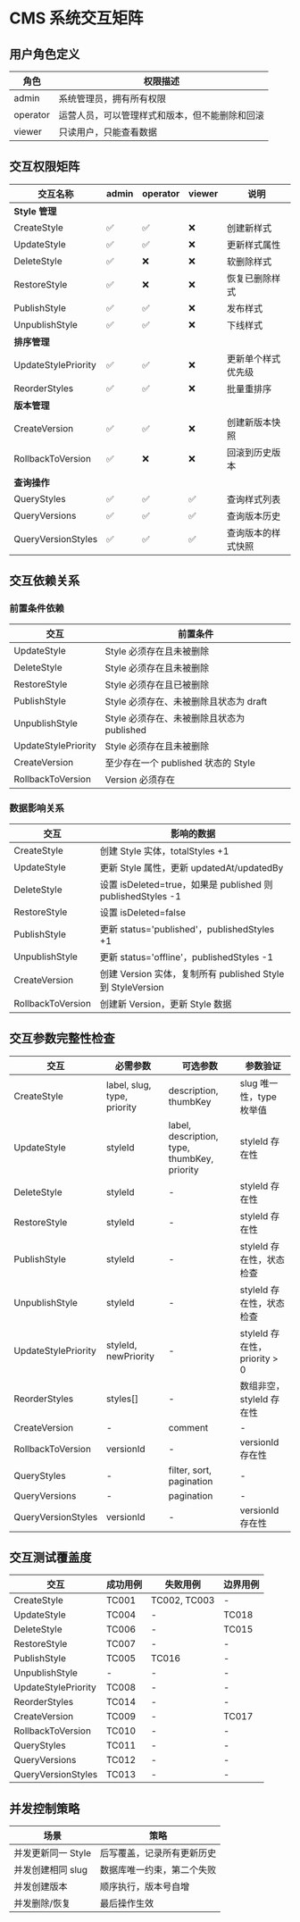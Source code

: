 # CMS 系统交互矩阵

## 用户角色定义

| 角色 | 权限描述 |
|------|----------|
| admin | 系统管理员，拥有所有权限 |
| operator | 运营人员，可以管理样式和版本，但不能删除和回滚 |
| viewer | 只读用户，只能查看数据 |

## 交互权限矩阵

| 交互名称 | admin | operator | viewer | 说明 |
|----------|-------|----------|--------|------|
| **Style 管理** |
| CreateStyle | ✅ | ✅ | ❌ | 创建新样式 |
| UpdateStyle | ✅ | ✅ | ❌ | 更新样式属性 |
| DeleteStyle | ✅ | ❌ | ❌ | 软删除样式 |
| RestoreStyle | ✅ | ❌ | ❌ | 恢复已删除样式 |
| PublishStyle | ✅ | ✅ | ❌ | 发布样式 |
| UnpublishStyle | ✅ | ✅ | ❌ | 下线样式 |
| **排序管理** |
| UpdateStylePriority | ✅ | ✅ | ❌ | 更新单个样式优先级 |
| ReorderStyles | ✅ | ✅ | ❌ | 批量重排序 |
| **版本管理** |
| CreateVersion | ✅ | ✅ | ❌ | 创建新版本快照 |
| RollbackToVersion | ✅ | ❌ | ❌ | 回滚到历史版本 |
| **查询操作** |
| QueryStyles | ✅ | ✅ | ✅ | 查询样式列表 |
| QueryVersions | ✅ | ✅ | ✅ | 查询版本历史 |
| QueryVersionStyles | ✅ | ✅ | ✅ | 查询版本的样式快照 |

## 交互依赖关系

### 前置条件依赖

| 交互 | 前置条件 |
|------|----------|
| UpdateStyle | Style 必须存在且未被删除 |
| DeleteStyle | Style 必须存在且未被删除 |
| RestoreStyle | Style 必须存在且已被删除 |
| PublishStyle | Style 必须存在、未被删除且状态为 draft |
| UnpublishStyle | Style 必须存在、未被删除且状态为 published |
| UpdateStylePriority | Style 必须存在且未被删除 |
| CreateVersion | 至少存在一个 published 状态的 Style |
| RollbackToVersion | Version 必须存在 |

### 数据影响关系

| 交互 | 影响的数据 |
|------|------------|
| CreateStyle | 创建 Style 实体，totalStyles +1 |
| UpdateStyle | 更新 Style 属性，更新 updatedAt/updatedBy |
| DeleteStyle | 设置 isDeleted=true，如果是 published 则 publishedStyles -1 |
| RestoreStyle | 设置 isDeleted=false |
| PublishStyle | 更新 status='published'，publishedStyles +1 |
| UnpublishStyle | 更新 status='offline'，publishedStyles -1 |
| CreateVersion | 创建 Version 实体，复制所有 published Style 到 StyleVersion |
| RollbackToVersion | 创建新 Version，更新 Style 数据 |

## 交互参数完整性检查

| 交互 | 必需参数 | 可选参数 | 参数验证 |
|------|----------|----------|----------|
| CreateStyle | label, slug, type, priority | description, thumbKey | slug 唯一性，type 枚举值 |
| UpdateStyle | styleId | label, description, type, thumbKey, priority | styleId 存在性 |
| DeleteStyle | styleId | - | styleId 存在性 |
| RestoreStyle | styleId | - | styleId 存在性 |
| PublishStyle | styleId | - | styleId 存在性，状态检查 |
| UnpublishStyle | styleId | - | styleId 存在性，状态检查 |
| UpdateStylePriority | styleId, newPriority | - | styleId 存在性，priority > 0 |
| ReorderStyles | styles[] | - | 数组非空，styleId 存在性 |
| CreateVersion | - | comment | - |
| RollbackToVersion | versionId | - | versionId 存在性 |
| QueryStyles | - | filter, sort, pagination | - |
| QueryVersions | - | pagination | - |
| QueryVersionStyles | versionId | - | versionId 存在性 |

## 交互测试覆盖度

| 交互 | 成功用例 | 失败用例 | 边界用例 |
|------|----------|----------|----------|
| CreateStyle | TC001 | TC002, TC003 | - |
| UpdateStyle | TC004 | - | TC018 |
| DeleteStyle | TC006 | - | TC015 |
| RestoreStyle | TC007 | - | - |
| PublishStyle | TC005 | TC016 | - |
| UnpublishStyle | - | - | - |
| UpdateStylePriority | TC008 | - | - |
| ReorderStyles | TC014 | - | - |
| CreateVersion | TC009 | - | TC017 |
| RollbackToVersion | TC010 | - | - |
| QueryStyles | TC011 | - | - |
| QueryVersions | TC012 | - | - |
| QueryVersionStyles | TC013 | - | - |

## 并发控制策略

| 场景 | 策略 |
|------|------|
| 并发更新同一 Style | 后写覆盖，记录所有更新历史 |
| 并发创建相同 slug | 数据库唯一约束，第二个失败 |
| 并发创建版本 | 顺序执行，版本号自增 |
| 并发删除/恢复 | 最后操作生效 | 
